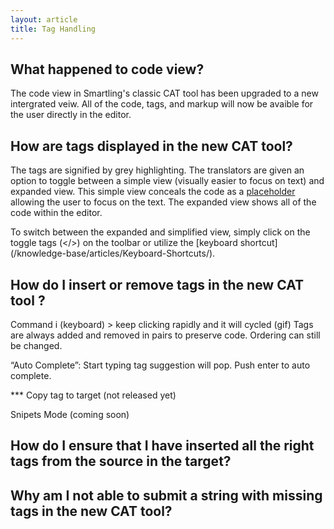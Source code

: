 ```yaml
---
layout: article
title: Tag Handling
---
```



## What happened to code view?

The code view in Smartling's classic CAT tool has been upgraded to a new intergrated veiw. All of the code, tags, and markup will now be avaible for the user directly in the editor.

## How are tags displayed in the new CAT tool?

The tags are signified by grey highlighting. The translators are given an option to toggle between a simple view (visually easier to focus on text) and expanded view. This simple view conceals the code as a [placeholder](/knowledge-base/articles/Insertables-and-Placeholders/) allowing the user to focus on the text. The expanded view shows all of the code within the editor. 

To switch between the expanded and simplified view, simply click on the toggle tags (</>) on the toolbar or utilize the [keyboard shortcut] (/knowledge-base/articles/Keyboard-Shortcuts/).

## How do I insert or remove tags in the new CAT tool ?

Command i (keyboard) &gt; keep clicking rapidly and it will cycled (gif) Tags are always added and removed in pairs to preserve code. Ordering can still be changed.

“Auto Complete”: Start typing tag suggestion will pop. Push enter to auto complete.

\*\*\* Copy tag to target (not released yet)

Snipets Mode (coming soon)

## How do I ensure that I have inserted all the right tags from the source in the target?

## Why am I not able to submit a string with missing tags in the new CAT tool?
